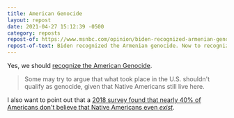 ```yaml
---
title: American Genocide
layout: repost
date: 2021-04-27 15:12:39 -0500
category: reposts
repost-of: https://www.msnbc.com/opinion/biden-recognized-armenian-genocide-now-recognize-american-genocide-n1265418
repost-of-text: Biden recognized the Armenian genocide. Now to recognize the American genocide.
---
```

Yes, we should [recognize the American Genocide](https://www.msnbc.com/opinion/biden-recognized-armenian-genocide-now-recognize-american-genocide-n1265418).

> Some may try to argue that what took place in the U.S. shouldn't qualify as genocide, given that Native Americans still live here.

I also want to point out that a [2018 survey found that nearly 40% of Americans don't believe that Native Americans even *exist*](https://www.greatfallstribune.com/story/news/2018/08/07/survey-people-think-natives-dont-exist-arent-discriminated-against/923250002/).